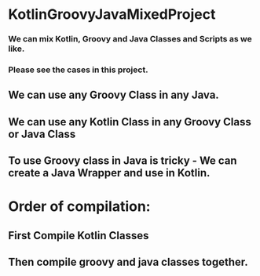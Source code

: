 # KotlinGroovyJavaMixedProject


### We can mix Kotlin, Groovy and Java Classes and Scripts as we like.
### Please see the cases in this project.


## We can use any Groovy Class in any Java. 
## We can use any Kotlin Class in any Groovy Class or Java Class
## To use Groovy class in Java is tricky - We can create a Java Wrapper and use in Kotlin.

# Order of compilation:

## First Compile Kotlin Classes
## Then compile groovy and java classes together.


